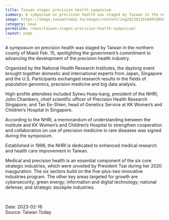 ```yaml
---
title: Taiwan stages precision health symposium
summary: A symposium on precision health was staged by Taiwan in the northern county of Miaoli Feb. 15, spotlighting the government’s commitment to advancing the development of the precision health industry.
image: https://image.taiwantoday.tw/images/content/img20230216104919668_800.jpg
category: news
permalink: /news/taiwan-stages-precision-health-symposium/
layout: page
---
```


A symposium on precision health was staged by Taiwan in the northern county of Miaoli Feb. 15, spotlighting the government’s commitment to advancing the development of the precision health industry.
 
Organized by the National Health Research Institutes, the daylong event brought together domestic and international experts from Japan, Singapore and the U.S. Participants exchanged research results in the fields of population genomics, precision medicine and big data analysis.
 
High-profile attendees included Sytwu Huey-kang, president of the NHRI; John Chambers, chief scientific officer of Precision Health Research Singapore; and Tan Ee-Shien, head of Genetics Service at KK Women’s and Children’s Hospital in Singapore.
 
According to the NHRI, a memorandum of understanding between the institute and KK Women’s and Children’s Hospital to strengthen cooperation and collaboration on use of precision medicine in rare diseases was signed during the symposium.
 
Established in 1996, the NHRI is dedicated to enhanced medical research and health care improvement in Taiwan.
 
Medical and precision health is an essential component of the six core strategic industries, which were unveiled by President Tsai during her 2020 inauguration. The six sectors build on the five-plus-two innovative industries program. The other key areas targeted for growth are cybersecurity; green energy; information and digital technology; national defense; and strategic stockpile industries.

<br/>

Date: 2023-02-16
<br/>
Source: Taiwan Today
